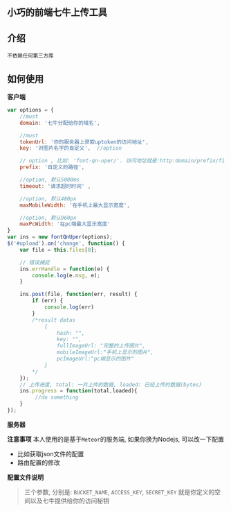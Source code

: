 小巧的前端七牛上传工具
----------------------

介绍
----
`不依赖任何第三方库`  


如何使用
---------
**客户端**
```javascript
var options = {
	//must
	domain: '七牛分配给你的域名', 

	//must
	tokenUrl: '你的服务器上获取uptoken的访问地址', 
	key: '对图片名字的自定义',  //option

	// option , 比如: 'font-qn-uper/'. 访问地址就是:http:domain/prefix/filename
	prefix: '自定义的路径',

	//option, 默认5000ms
	timeout: '请求超时时间' ,

	//option, 默认480px
	maxMobileWidth: '在手机上最大显示宽度',

	//option, 默认960px
	maxPcWidth: '在pc端最大显示宽度'
}
var ins = new fontQnUper(options);
$('#upload').on('change', function() {
	var file = this.files[0];

	// 错误捕捉
	ins.errHandle = function(e) {
		console.log(e.msg, e);
	}

	ins.post(file, function(err, result) {
		if (err) {
			console.log(err)
		}
		/*result datas
			{
				hash: "", 
				key: "", 
				fullImageUrl: "完整的上传图片",
				mobileImageUrl:"手机上显示的图片",
				pcImageUrl:"pc端显示的图片"
			}
		*/
	});
	// 上传进度, total: 一共上传的数据, loaded: 已经上传的数据(bytes)
	ins.progress = function(total,loaded){
         //do something 
    }
});
```

**服务器**

**注意事项**
本人使用的是基于`Meteor`的服务端, 如果你换为Nodejs, 可以改一下配置
-  比如获取json文件的配置  
-  路由配置的修改

**配置文件说明**

>  三个参数, 分别是: `BUCKET_NAME`,	`ACCESS_KEY`, `SECRET_KEY`
就是你定义的空间以及七牛提供给你的访问秘钥
